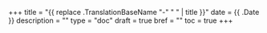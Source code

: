+++
title = "{{ replace .TranslationBaseName "-" " " | title }}"
date = {{ .Date }}
description = ""
type = "doc"
draft = true
bref = ""
toc = true
+++
